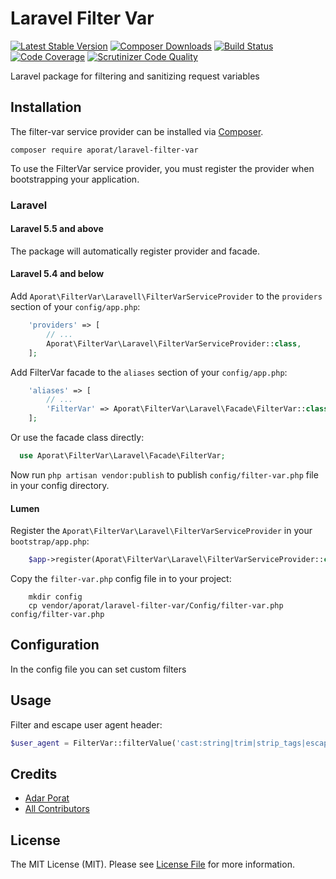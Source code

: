 # Laravel Filter Var

[![Latest Stable Version](https://poser.pugx.org/aporat/laravel-filter-var/version.png)](https://packagist.org/packages/aporat/laravel-filter-var)
[![Composer Downloads](https://poser.pugx.org/aporat/laravel-filter-var/d/total.png)](https://packagist.org/packages/aporat/laravel-filter-var)
[![Build Status](https://github.com/aporat/laravel-filter-var/workflows/Tests/badge.svg)](https://github.com/aporat/laravel-filter-var/actions)
[![Code Coverage](https://scrutinizer-ci.com/g/aporat/laravel-filter-var/badges/coverage.png?b=master)](https://scrutinizer-ci.com/g/aporat/laravel-filter-var/?branch=master)
[![Scrutinizer Code Quality](https://scrutinizer-ci.com/g/aporat/laravel-filter-var/badges/quality-score.png?b=master)](https://scrutinizer-ci.com/g/aporat/laravel-filter-var/?branch=master)

Laravel package for filtering and sanitizing request variables

## Installation

The filter-var service provider can be installed via [Composer](https://getcomposer.org/).

```
composer require aporat/laravel-filter-var
```

To use the FilterVar service provider, you must register the provider when bootstrapping your application.

### Laravel

#### Laravel 5.5 and above

The package will automatically register provider and facade.

#### Laravel 5.4 and below

Add `Aporat\FilterVar\Laravell\FilterVarServiceProvider` to the `providers` section of your `config/app.php`:

```php
    'providers' => [
        // ...
        Aporat\FilterVar\Laravel\FilterVarServiceProvider::class,
    ];
```

Add FilterVar facade to the `aliases` section of your `config/app.php`:

```php
    'aliases' => [
        // ...
        'FilterVar' => Aporat\FilterVar\Laravel\Facade\FilterVar::class,
    ];
```

Or use the facade class directly:

```php
  use Aporat\FilterVar\Laravel\Facade\FilterVar;
```

Now run `php artisan vendor:publish` to publish `config/filter-var.php` file in your config directory.

#### Lumen

Register the `Aporat\FilterVar\Laravel\FilterVarServiceProvider` in your `bootstrap/app.php`:

```php
    $app->register(Aporat\FilterVar\Laravel\FilterVarServiceProvider::class);
```

Copy the `filter-var.php` config file in to your project:

```
    mkdir config
    cp vendor/aporat/laravel-filter-var/Config/filter-var.php config/filter-var.php
```


## Configuration

In the config file you can set custom filters

## Usage

Filter and escape user agent header:
```php
$user_agent = FilterVar::filterValue('cast:string|trim|strip_tags|escape', $request->header('User-Agent'));
```

## Credits

- [Adar Porat][link-author]
- [All Contributors][link-contributors]

## License

The MIT License (MIT). Please see [License File](LICENSE) for more information.

[ico-version]: https://img.shields.io/packagist/v/aporat/laravel-filter-var.svg?style=flat-square
[ico-license]: https://img.shields.io/badge/license-MIT-brightgreen.svg?style=flat-square
[ico-build]: https://img.shields.io/travis/aporat/laravel-filter-var/master.svg?style=flat-square
[ico-scrutinizer]: https://img.shields.io/scrutinizer/coverage/g/aporat/laravel-filter-var.svg?style=flat-square
[ico-code-quality]: https://img.shields.io/scrutinizer/g/aporat/laravel-filter-var.svg?style=flat-square
[ico-downloads]: https://img.shields.io/packagist/dt/aporat/laravel-filter-var.svg?style=flat-square

[link-packagist]: https://packagist.org/packages/aporat/laravel-filter-var
[link-travis]: https://travis-ci.org/aporat/laravel-filter-var
[link-scrutinizer]: https://scrutinizer-ci.com/g/aporat/laravel-filter-var/code-structure
[link-code-quality]: https://scrutinizer-ci.com/g/aporat/laravel-filter-var
[link-downloads]: https://packagist.org/packages/aporat/laravel-filter-var
[link-author]: https://github.com/aporat
[link-contributors]: ../../contributors
